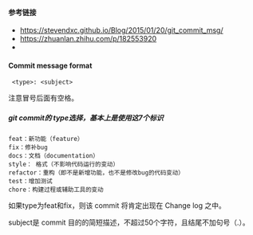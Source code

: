 

#### 参考链接
- https://stevendxc.github.io/Blog/2015/01/20/git_commit_msg/
- https://zhuanlan.zhihu.com/p/182553920
- 


#### Commit message format
```
 <type>: <subject>
```
注意冒号后面有空格。

##### git commit的 type选择，基本上是使用这7个标识
```
feat：新功能（feature）
fix：修补bug
docs：文档（documentation）
style： 格式（不影响代码运行的变动）
refactor：重构（即不是新增功能，也不是修改bug的代码变动）
test：增加测试
chore：构建过程或辅助工具的变动
```
如果type为feat和fix，则该 commit 将肯定出现在 Change log 之中。

subject是 commit 目的的简短描述，不超过50个字符，且结尾不加句号（.）。



